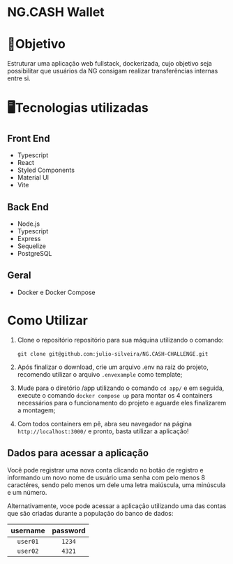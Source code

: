 # NG.CASH Wallet

# 🎯Objetivo

Estruturar uma aplicação web fullstack, dockerizada, cujo objetivo seja possibilitar que usuários da NG consigam realizar transferências internas entre si.

# 🖥️Tecnologias utilizadas

## Front End

- Typescript
- React
- Styled Components
- Material UI
- Vite

## Back End

- Node.js
- Typescript
- Express
- Sequelize
- PostgreSQL

## Geral

- Docker e Docker Compose

# Como Utilizar

1. Clone o repositório repositório para sua máquina utilizando o comando: 
  
&nbsp;&nbsp;&nbsp;&nbsp;&nbsp;&nbsp;`git clone git@github.com:julio-silveira/NG.CASH-CHALLENGE.git`

2. Após finalizar o download, crie um arquivo .env na raiz do projeto, recomendo utilizar o arquivo `.envexample` como template;

3. Mude para o diretório /app utilizando o comando `cd app/` e em seguida, execute o comando `docker compose up` para montar os 4 containers necessários para o funcionamento do projeto e aguarde eles finalizarem a montagem;

4. Com todos containers em pê, abra seu navegador na página `http://localhost:3000/` e pronto, basta utilizar a aplicação!

## Dados para acessar a aplicação

  Você pode registrar uma nova conta clicando no botão de registro e informando um novo nome de usuário uma senha com pelo menos 8 caractéres, sendo pelo menos um dele uma letra maiúscula, uma minúscula e um número.
  
  Alternativamente, voce pode acessar a aplicação utilizando uma das contas que são criadas durante a população do banco de dados:
  
  | username | password |
  |:--------:|:--------:|
  |`user01`  |`1234`    |
  |`user02`  |`4321`    |
